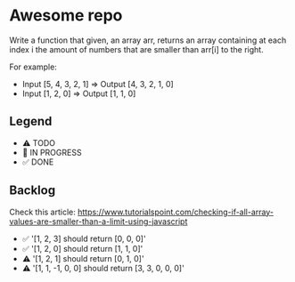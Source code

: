 # Awesome repo


Write a function that given, an array arr, returns an array containing at each index i the amount of numbers that are smaller than arr[i] to the right.

For example:

* Input [5, 4, 3, 2, 1] => Output [4, 3, 2, 1, 0]
* Input [1, 2, 0] => Output [1, 1, 0]


## Legend
- ⚠ TODO
- 🚧 IN PROGRESS
- ✅ DONE

## Backlog
Check this article: https://www.tutorialspoint.com/checking-if-all-array-values-are-smaller-than-a-limit-using-javascript

- ✅ '[1, 2, 3] should return [0, 0, 0]'
- ✅ '[1, 2, 0] should return [1, 1, 0]'
- ⚠ '[1, 2, 1] should return [0, 1, 0]'
- ⚠ '[1, 1, -1, 0, 0] should return [3, 3, 0, 0, 0]'

